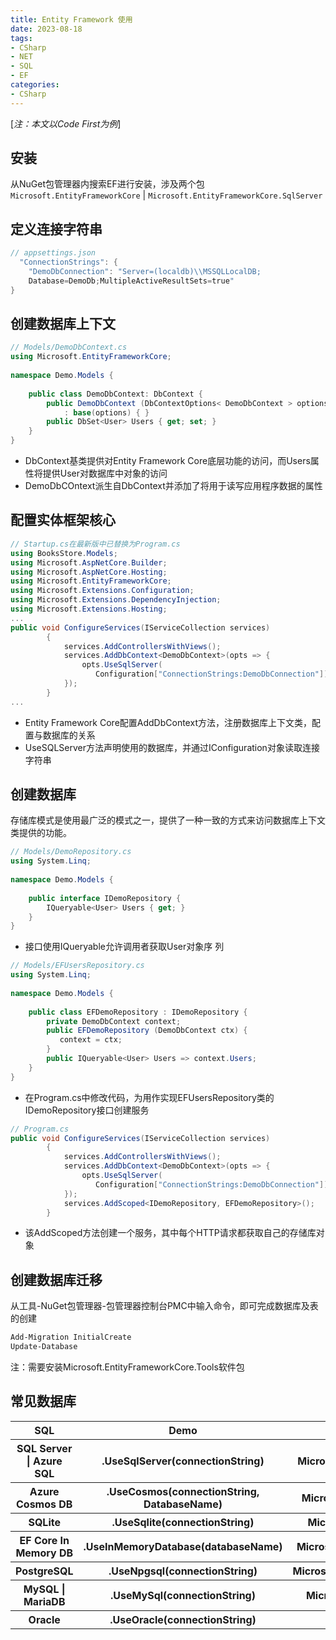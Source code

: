 ```yaml
---
title: Entity Framework 使用
date: 2023-08-18
tags:
- CSharp
- NET
- SQL
- EF
categories:
- CSharp
---
```


[*注：本文以Code First为例*]

## 安装
从NuGet包管理器内搜索EF进行安装，涉及两个包`Microsoft.EntityFrameworkCore` | `Microsoft.EntityFrameworkCore.SqlServer`

## 定义连接字符串
```c#
// appsettings.json
  "ConnectionStrings": {
    "DemoDbConnection": "Server=(localdb)\\MSSQLLocalDB;
    Database=DemoDb;MultipleActiveResultSets=true"
}
```

## 创建数据库上下文
```c#
// Models/DemoDbContext.cs
using Microsoft.EntityFrameworkCore;
 
namespace Demo.Models {
 
    public class DemoDbContext: DbContext {
        public DemoDbContext (DbContextOptions< DemoDbContext > options)
            : base(options) { }
        public DbSet<User> Users { get; set; }
    }
}
```
- DbContext基类提供对Entity Framework Core底层功能的访问，而Users属性将提供User对数据库中对象的访问
- DemoDbCOntext派生自DbContext并添加了将用于读写应用程序数据的属性

## 配置实体框架核心
```c#
// Startup.cs在最新版中已替换为Program.cs
using BooksStore.Models;
using Microsoft.AspNetCore.Builder;
using Microsoft.AspNetCore.Hosting;
using Microsoft.EntityFrameworkCore;
using Microsoft.Extensions.Configuration;
using Microsoft.Extensions.DependencyInjection;
using Microsoft.Extensions.Hosting;
...
public void ConfigureServices(IServiceCollection services)
        {
            services.AddControllersWithViews();
            services.AddDbContext<DemoDbContext>(opts => {
                opts.UseSqlServer(
                   Configuration["ConnectionStrings:DemoDbConnection"]);
            });
        }
...
```
- Entity Framework Core配置AddDbContext方法，注册数据库上下文类，配置与数据库的关系
- UseSQLServer方法声明使用的数据库，并通过IConfiguration对象读取连接字符串

## 创建数据库
存储库模式是使用最广泛的模式之一，提供了一种一致的方式来访问数据库上下文类提供的功能。
```c#
// Models/DemoRepository.cs
using System.Linq;
 
namespace Demo.Models {
 
    public interface IDemoRepository {
        IQueryable<User> Users { get; }
    }
}
```
- 接口使用IQueryable<T>允许调用者获取User对象序
列
```c#
// Models/EFUsersRepository.cs
using System.Linq;
 
namespace Demo.Models {
 
    public class EFDemoRepository : IDemoRepository {
        private DemoDbContext context;
        public EFDemoRepository (DemoDbContext ctx) {
           context = ctx;
        }
        public IQueryable<User> Users => context.Users;
    }
}
```
- 在Program.cs中修改代码，为用作实现EFUsersRepository类的IDemoRepository接口创建服务
```c#
// Program.cs
public void ConfigureServices(IServiceCollection services)
        {
            services.AddControllersWithViews();
            services.AddDbContext<DemoDbContext>(opts => {
                opts.UseSqlServer(
                   Configuration["ConnectionStrings:DemoDbConnection"]);
            });
            services.AddScoped<IDemoRepository, EFDemoRepository>();
        }
```
- 该AddScoped方法创建一个服务，其中每个HTTP请求都获取自己的存储库对象

## 创建数据库迁移
从工具-NuGet包管理器-包管理器控制台PMC中输入命令，即可完成数据库及表的创建
```bash
Add-Migration InitialCreate
Update-Database
```
注：需要安装Microsoft.EntityFrameworkCore.Tools软件包

## 常见数据库
<table>
    <tr>
        <th> SQL </th>
        <th> Demo </th>
        <th> Package </th>
    </tr>
    <tr>
        <th> SQL Server | Azure SQL </th>
        <th> .UseSqlServer(connectionString) </th>
        <th> Microsoft.EntityFrameworkCore.SqlServer </th>
    </tr>
    <tr>
        <th> Azure Cosmos DB </th>
        <th> .UseCosmos(connectionString, DatabaseName) </th>
        <th> Microsoft.EntityFrameworkCore.Cosmos </th>
    </tr>
    <tr>
        <th> SQLite </th>
        <th> .UseSqlite(connectionString) </th>
        <th> Microsoft.EntityFrameworkCore.Sqlite </th>
    </tr>
    <tr>
        <th> EF Core In Memory DB </th>
        <th> .UseInMemoryDatabase(databaseName) </th>
        <th> Microsoft.EntityFrameworkCore.InMemory </th>
    </tr>
    <tr>
        <th> PostgreSQL </th>
        <th> .UseNpgsql(connectionString) </th>
        <th> Microsoft.EntityFrameworkCore.PostgreSQL </th>
    </tr>
    <tr>
        <th> MySQL | MariaDB </th>
        <th> .UseMySql(connectionString) </th>
        <th> Microsoft.EntityFrameworkCore.MySql </th>
    </tr>
    <tr>
        <th> Oracle </th>
        <th> .UseOracle(connectionString) </th>
        <th> Oracle.EntityFrameworkCore </th>
    </tr>
</table>
